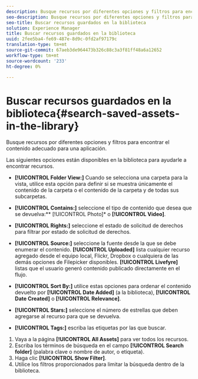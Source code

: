 ```yaml
---
description: Busque recursos por diferentes opciones y filtros para encontrar el contenido adecuado para una aplicación.
seo-description: Busque recursos por diferentes opciones y filtros para encontrar el contenido adecuado para una aplicación.
seo-title: Buscar recursos guardados en la biblioteca
solution: Experience Manager
title: Buscar recursos guardados en la biblioteca
uuid: 2fee5ba4-fe69-487e-8d9c-0fd2af97179c
translation-type: tm+mt
source-git-commit: 67aeb3de964473b326c88c3a3f81ff48a6a12652
workflow-type: tm+mt
source-wordcount: '233'
ht-degree: 0%

---
```



# Buscar recursos guardados en la biblioteca{#search-saved-assets-in-the-library}

Busque recursos por diferentes opciones y filtros para encontrar el contenido adecuado para una aplicación.

Las siguientes opciones están disponibles en la biblioteca para ayudarle a encontrar recursos.

* **[!UICONTROL Folder View:]** Cuando se selecciona una carpeta para la vista, utilice esta opción para definir si se muestra únicamente el contenido de la carpeta o el contenido de la carpeta y de todas sus subcarpetas.
* **[!UICONTROL Contains:]** seleccione el tipo de contenido que desea que se devuelva:**  [!UICONTROL Photo]* o  **[!UICONTROL Video]**.

* **[!UICONTROL Rights:]** seleccione el estado de solicitud de derechos para filtrar por estado de solicitud de derechos.
* **[!UICONTROL Source:]** seleccione la fuente desde la que se debe enumerar el contenido. **[!UICONTROL Uploaded]** lista cualquier recurso agregado desde el equipo local, Flickr, Dropbox o cualquiera de las demás opciones de Filepicker disponibles. **[!UICONTROL Livefyre]** listas que el usuario generó contenido publicado directamente en el flujo.

* **[!UICONTROL Sort By:]** utilice estas opciones para ordenar el contenido devuelto por  **[!UICONTROL Date Added]** (a la biblioteca),  **[!UICONTROL Date Created]** o  **[!UICONTROL Relevance]**.

* **[!UICONTROL Stars:]** seleccione el número de estrellas que deben agregarse al recurso para que se devuelva.
* **[!UICONTROL Tags:]** escriba las etiquetas por las que buscar.

1. Vaya a la página **[!UICONTROL All Assets]** para ver todos los recursos.
1. Escriba los términos de búsqueda en el campo **[!UICONTROL Search folder]** (palabra clave o nombre de autor, o etiqueta).
1. Haga clic **[!UICONTROL Show Filter]**.
1. Utilice los filtros proporcionados para limitar la búsqueda dentro de la biblioteca.
